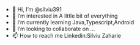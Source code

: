 - 👋 Hi, I’m @silviu391
- 👀 I’m interested in A little bit of everything
- 🌱 I’m currently learning Java,Typescript,Android
- 💞️ I’m looking to collaborate on ...
- 📫 How to reach me Linkedin:Silviu Zaharie

<!---
silviu391/silviu391 is a ✨ special ✨ repository because its `README.md` (this file) appears on your GitHub profile.
You can click the Preview link to take a look at your changes.
--->
